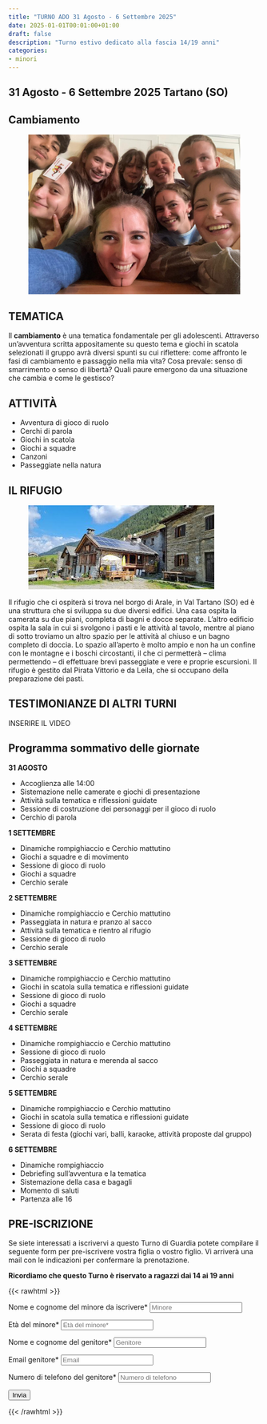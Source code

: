 ```yaml
---
title: "TURNO ADO 31 Agosto - 6 Settembre 2025"
date: 2025-01-01T00:01:00+01:00
draft: false
description: "Turno estivo dedicato alla fascia 14/19 anni"
categories:
- minori
---
```



## 31 Agosto - 6 Settembre 2025 Tartano (SO)
## Cambiamento
<figure>
      <img class=responsive-image src="gruppo.jpeg" alt="Persone giocano al tavolo" />
</figure>

## TEMATICA

Il **cambiamento** è una tematica fondamentale per gli adolescenti. 
Attraverso un’avventura scritta appositamente su questo tema e giochi in scatola selezionati il gruppo avrà diversi spunti su cui riflettere: come affronto le fasi di cambiamento e passaggio nella mia vita? Cosa prevale: senso di smarrimento o senso di libertà? Quali paure emergono da una situazione che cambia e come le gestisco?

## ATTIVITÀ

- Avventura di gioco di ruolo 
- Cerchi di parola
- Giochi in scatola
- Giochi a squadre
- Canzoni
- Passeggiate nella natura

## IL RIFUGIO

<figure>
      <img class=responsive-image src="rifugio.jpeg" alt="Persone giocano al tavolo" />
</figure>

Il rifugio che ci ospiterà si trova nel borgo di Arale, in Val Tartano (SO) ed è una struttura che si sviluppa su due diversi edifici. Una casa ospita la camerata su due piani, completa di bagni e docce separate. L’altro edificio ospita la sala in cui si svolgono i pasti e le attività al tavolo, mentre al piano di sotto troviamo un altro spazio per le attività al chiuso e un bagno completo di doccia.  Lo spazio all’aperto è molto ampio e non ha un confine con le montagne e i boschi circostanti, il che ci permetterà – clima permettendo – di effettuare brevi passeggiate e vere e proprie escursioni. Il rifugio è gestito dal Pirata Vittorio e da Leila, che si occupano della preparazione dei pasti. 


 ## TESTIMONIANZE DI ALTRI TURNI

 INSERIRE IL VIDEO

 ## Programma sommativo delle giornate

**31 AGOSTO**

- Accoglienza alle 14:00
- Sistemazione nelle camerate e giochi di presentazione
- Attività sulla tematica e riflessioni guidate
- Sessione di costruzione dei personaggi per il gioco di ruolo
- Cerchio di parola

**1 SETTEMBRE**

- Dinamiche rompighiaccio e Cerchio mattutino
- Giochi a squadre e di movimento
- Sessione di gioco di ruolo
- Giochi a squadre
- Cerchio serale

**2 SETTEMBRE**

- Dinamiche rompighiaccio e Cerchio mattutino
- Passeggiata in natura e pranzo al sacco
- Attività sulla tematica e rientro al rifugio
- Sessione di gioco di ruolo
- Cerchio serale

**3 SETTEMBRE**

- Dinamiche rompighiaccio e Cerchio mattutino
- Giochi in scatola sulla tematica e riflessioni guidate
- Sessione di gioco di ruolo
- Giochi a squadre
- Cerchio serale

**4 SETTEMBRE**

- Dinamiche rompighiaccio e Cerchio mattutino
- Sessione di gioco di ruolo
- Passeggiata in natura e merenda al sacco
- Giochi a squadre
- Cerchio serale

**5 SETTEMBRE**

- Dinamiche rompighiaccio e Cerchio mattutino
- Giochi in scatola sulla tematica e riflessioni guidate
- Sessione di gioco di ruolo
- Serata di festa (giochi vari, balli, karaoke, attività proposte dal gruppo)

**6 SETTEMBRE**

- Dinamiche rompighiaccio
- Debriefing sull’avventura e la tematica
- Sistemazione della casa e bagagli
- Momento di saluti
- Partenza alle 16

## PRE-ISCRIZIONE

Se siete interessati a iscrivervi a questo Turno di Guardia potete compilare
il seguente form per pre-iscrivere vostra figlia o vostro figlio. Vi arriverà una mail
con le indicazioni per confermare la prenotazione.

**Ricordiamo che questo Turno è riservato a ragazzi dai 14 ai 19 anni**

{{< rawhtml >}}
<form action="https://docs.google.com/forms/d/e/1FAIpQLScph-eTxjynvgFNPqe4RpROyHFfFFCWOCfxLIsvecss_h0r3g/formResponse" method="post" target="hidden_iframe" onsubmit="submitted=true">
  <label>Nome e cognome del minore da iscrivere*</label>
        <input type="text" placeholder="Minore" class="form-input" name="entry.1765439111" required>

   <label>Età del minore*</label>
        <input type="text" placeholder="Età del minore*" class="form-input" name="entry.1623645537" required>

  <label>Nome e cognome del genitore*</label>
        <input type="text" placeholder="Genitore" class="form-input" name="entry.11285889" required>

  <label>Email genitore*</label>
        <input type="email" placeholder="Email" class="form-input" name="entry.72042641" required>

  <label>Numero di telefono del genitore*</label>
        <input type="text" placeholder="Numero di telefono" class="form-input" name="entry.721369235" required>

   <button type="submit">Invia</button>
</form>
{{< /rawhtml >}}
